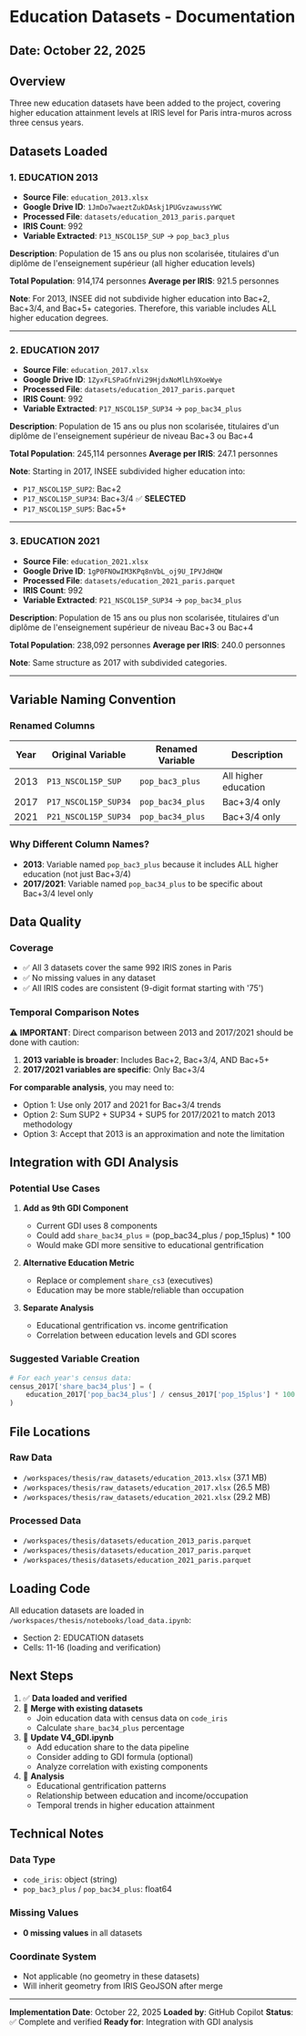 # Education Datasets - Documentation

## Date: October 22, 2025

## Overview

Three new education datasets have been added to the project, covering higher education attainment levels at IRIS level for Paris intra-muros across three census years.

## Datasets Loaded

### 1. EDUCATION 2013
- **Source File**: `education_2013.xlsx`
- **Google Drive ID**: `1JmDo7waeztZukDAskj1PUGvzawussYWC`
- **Processed File**: `datasets/education_2013_paris.parquet`
- **IRIS Count**: 992
- **Variable Extracted**: `P13_NSCOL15P_SUP` → `pop_bac3_plus`

**Description**: Population de 15 ans ou plus non scolarisée, titulaires d'un diplôme de l'enseignement supérieur (all higher education levels)

**Total Population**: 914,174 personnes
**Average per IRIS**: 921.5 personnes

**Note**: For 2013, INSEE did not subdivide higher education into Bac+2, Bac+3/4, and Bac+5+ categories. Therefore, this variable includes ALL higher education degrees.

---

### 2. EDUCATION 2017
- **Source File**: `education_2017.xlsx`
- **Google Drive ID**: `1ZyxFLSPaGfnVi29HjdxNoMlLh9XoeWye`
- **Processed File**: `datasets/education_2017_paris.parquet`
- **IRIS Count**: 992
- **Variable Extracted**: `P17_NSCOL15P_SUP34` → `pop_bac34_plus`

**Description**: Population de 15 ans ou plus non scolarisée, titulaires d'un diplôme de l'enseignement supérieur de niveau Bac+3 ou Bac+4

**Total Population**: 245,114 personnes
**Average per IRIS**: 247.1 personnes

**Note**: Starting in 2017, INSEE subdivided higher education into:
- `P17_NSCOL15P_SUP2`: Bac+2
- `P17_NSCOL15P_SUP34`: Bac+3/4 ✅ **SELECTED**
- `P17_NSCOL15P_SUP5`: Bac+5+

---

### 3. EDUCATION 2021
- **Source File**: `education_2021.xlsx`
- **Google Drive ID**: `1gP0FNOwIM3KPq8nVbL_oj9U_IPVJdHQW`
- **Processed File**: `datasets/education_2021_paris.parquet`
- **IRIS Count**: 992
- **Variable Extracted**: `P21_NSCOL15P_SUP34` → `pop_bac34_plus`

**Description**: Population de 15 ans ou plus non scolarisée, titulaires d'un diplôme de l'enseignement supérieur de niveau Bac+3 ou Bac+4

**Total Population**: 238,092 personnes
**Average per IRIS**: 240.0 personnes

**Note**: Same structure as 2017 with subdivided categories.

---

## Variable Naming Convention

### Renamed Columns

| Year | Original Variable | Renamed Variable | Description |
|------|------------------|------------------|-------------|
| 2013 | `P13_NSCOL15P_SUP` | `pop_bac3_plus` | All higher education |
| 2017 | `P17_NSCOL15P_SUP34` | `pop_bac34_plus` | Bac+3/4 only |
| 2021 | `P21_NSCOL15P_SUP34` | `pop_bac34_plus` | Bac+3/4 only |

### Why Different Column Names?

- **2013**: Variable named `pop_bac3_plus` because it includes ALL higher education (not just Bac+3/4)
- **2017/2021**: Variable named `pop_bac34_plus` to be specific about Bac+3/4 level only

## Data Quality

### Coverage
- ✅ All 3 datasets cover the same 992 IRIS zones in Paris
- ✅ No missing values in any dataset
- ✅ All IRIS codes are consistent (9-digit format starting with '75')

### Temporal Comparison Notes

⚠️ **IMPORTANT**: Direct comparison between 2013 and 2017/2021 should be done with caution:

1. **2013 variable is broader**: Includes Bac+2, Bac+3/4, AND Bac+5+
2. **2017/2021 variables are specific**: Only Bac+3/4

**For comparable analysis**, you may need to:
- Option 1: Use only 2017 and 2021 for Bac+3/4 trends
- Option 2: Sum SUP2 + SUP34 + SUP5 for 2017/2021 to match 2013 methodology
- Option 3: Accept that 2013 is an approximation and note the limitation

## Integration with GDI Analysis

### Potential Use Cases

1. **Add as 9th GDI Component**
   - Current GDI uses 8 components
   - Could add `share_bac34_plus` = (pop_bac34_plus / pop_15plus) * 100
   - Would make GDI more sensitive to educational gentrification

2. **Alternative Education Metric**
   - Replace or complement `share_cs3` (executives)
   - Education may be more stable/reliable than occupation

3. **Separate Analysis**
   - Educational gentrification vs. income gentrification
   - Correlation between education levels and GDI scores

### Suggested Variable Creation

```python
# For each year's census data:
census_2017['share_bac34_plus'] = (
    education_2017['pop_bac34_plus'] / census_2017['pop_15plus'] * 100
)
```

## File Locations

### Raw Data
- `/workspaces/thesis/raw_datasets/education_2013.xlsx` (37.1 MB)
- `/workspaces/thesis/raw_datasets/education_2017.xlsx` (26.5 MB)
- `/workspaces/thesis/raw_datasets/education_2021.xlsx` (29.2 MB)

### Processed Data
- `/workspaces/thesis/datasets/education_2013_paris.parquet`
- `/workspaces/thesis/datasets/education_2017_paris.parquet`
- `/workspaces/thesis/datasets/education_2021_paris.parquet`

## Loading Code

All education datasets are loaded in `/workspaces/thesis/notebooks/load_data.ipynb`:

- Section 2: EDUCATION datasets
- Cells: 11-16 (loading and verification)

## Next Steps

1. ✅ **Data loaded and verified**
2. 🔄 **Merge with existing datasets**
   - Join education data with census data on `code_iris`
   - Calculate `share_bac34_plus` percentage
3. 🔄 **Update V4_GDI.ipynb**
   - Add education share to the data pipeline
   - Consider adding to GDI formula (optional)
   - Analyze correlation with existing components
4. 🔄 **Analysis**
   - Educational gentrification patterns
   - Relationship between education and income/occupation
   - Temporal trends in higher education attainment

## Technical Notes

### Data Type
- `code_iris`: object (string)
- `pop_bac3_plus` / `pop_bac34_plus`: float64

### Missing Values
- **0 missing values** in all datasets

### Coordinate System
- Not applicable (no geometry in these datasets)
- Will inherit geometry from IRIS GeoJSON after merge

---

**Implementation Date**: October 22, 2025
**Loaded by**: GitHub Copilot
**Status**: ✅ Complete and verified
**Ready for**: Integration with GDI analysis

